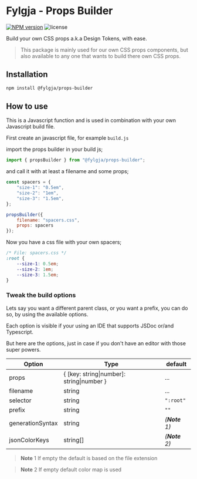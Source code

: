# Fylgja - Props Builder

[![NPM version](https://img.shields.io/npm/v/@fylgja/props-builder)](https://www.npmjs.org/package/@fylgja/props-builder)
![license](https://img.shields.io/github/license/fylgja/fylgja)

Build your own CSS props a.k.a Design Tokens, with ease.

> This package is mainly used for our own CSS props components,
> but also available to any one that wants to build there own CSS props.

## Installation

```bash
npm install @fylgja/props-builder
```

## How to use

This is a Javascript function and is used in combination with your own Javascript build file.

First create an javascript file, for example `build.js`

import the props builder in your build js;

```js
import { propsBuilder } from "@fylgja/props-builder";
```

and call it with at least a filename and some props;

```js
const spacers = {
    "size-1": "0.5em",
    "size-2": "1em",
    "size-3": "1.5em",
};

propsBuilder({
    filename: "spacers.css",
    props: spacers
});
```

Now you have a css file with your own spacers;

```css
/* File: spacers.css */
:root {
    --size-1: 0.5em;
    --size-2: 1em;
    --size-3: 1.5em;
}
```

### Tweak the build options

Lets say you want a different parent class, or you want a prefix,
you can do so, by using the available options.

Each option is visible if your using an IDE that supports JSDoc or/and Typescript.

But here are the options,
just in case if you don't have an editor with those super powers.

| Option           | Type                                      | default   |
| ---------------- | ----------------------------------------- | --------- |
| props            | { [key: string\|number]: string\|number } | ...       |
| filename         | string                                    | ...       |
| selector         | string                                    | `":root"` |
| prefix           | string                                    | `""`      |
| generationSyntax | string                                    | _(**Note** 1)_   |
| jsonColorKeys    | string[]                                  | _(**Note** 2)_   |

> **Note** 1 If empty the default is based on the file extension

> **Note** 2 If empty default color map is used
